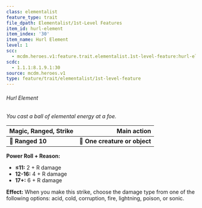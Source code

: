 ```yaml
---
class: elementalist
feature_type: trait
file_dpath: Elementalist/1st-Level Features
item_id: hurl-element
item_index: '30'
item_name: Hurl Element
level: 1
scc:
  - mcdm.heroes.v1:feature.trait.elementalist.1st-level-feature:hurl-element
scdc:
  - 1.1.1:8.1.9.1:30
source: mcdm.heroes.v1
type: feature/trait/elementalist/1st-level-feature
---
```


###### Hurl Element

*You cast a ball of elemental energy at a foe.*

| **Magic, Ranged, Strike** |               **Main action** |
| ------------------------- | ----------------------------: |
| **📏 Ranged 10**          | **🎯 One creature or object** |

**Power Roll + Reason:**

- **≤11:** 2 + R damage
- **12-16:** 4 + R damage
- **17+:** 6 + R damage

**Effect:** When you make this strike, choose the damage type from one of the following options: acid, cold, corruption, fire, lightning, poison, or sonic.
